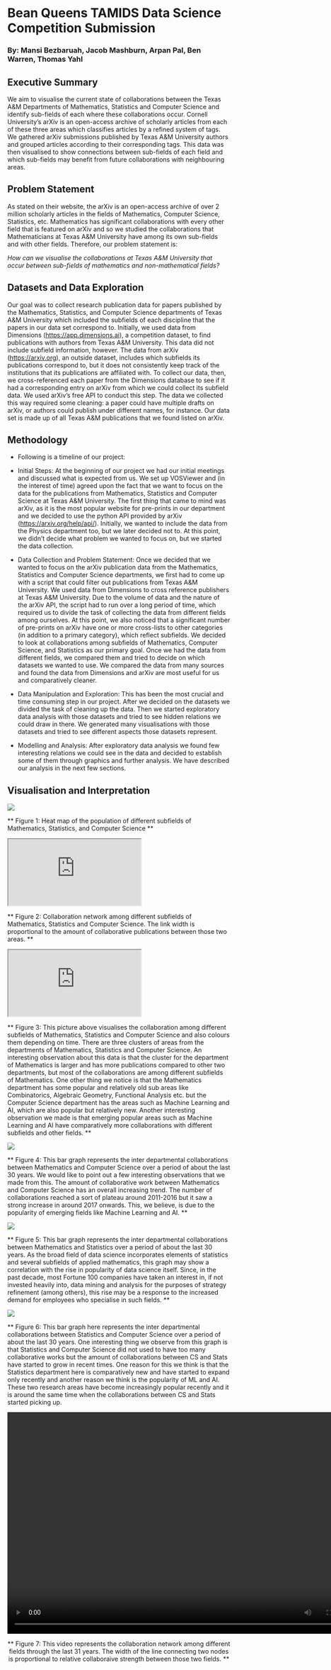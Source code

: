 # Bean Queens TAMIDS Data Science Competition Submission
### By: Mansi Bezbaruah, Jacob Mashburn, Arpan Pal, Ben Warren, Thomas Yahl

## Executive Summary
We aim to visualise the current state of collaborations between the Texas A&M Departments of Mathematics, Statistics and Computer Science and identify sub-fields of each where these collaborations occur. Cornell University’s arXiv is an open-access archive of scholarly articles from each of these three areas which classifies articles by a refined system of tags. We gathered arXiv submissions published by Texas A&M University authors and grouped articles according to their corresponding tags. This data was then visualised to show connections between sub-fields of each field and which sub-fields may benefit from future collaborations with neighbouring areas. 

## Problem Statement
As stated on their website, the arXiv is an open-access archive of over 2 million scholarly articles in the fields of Mathematics, Computer Science, Statistics, etc. Mathematics has significant collaborations with every other field that is featured on arXiv and so we studied the collaborations that Mathematicians at Texas A&M University have among its own sub-fields and with other fields. Therefore, our problem statement is:

*How can we visualise the collaborations at Texas A&M University that occur between sub-fields of mathematics and non-mathematical fields?*

## Datasets and Data Exploration
Our goal was to collect research publication data for papers published by the Mathematics, Statistics, and Computer Science departments of Texas A&M University which included the subfields of each discipline that the papers in our data set correspond to. Initially, we used data from Dimensions (https://app.dimensions.ai), a competition dataset, to find publications with authors from Texas A&M University. This data did not include subfield information, however. The data from arXiv (https://arxiv.org), an outside dataset, includes which subfields its publications correspond to, but it does not consistently keep track of the institutions that its publications are affiliated with. To collect our data, then, we cross-referenced each paper from the Dimensions database to see if it had a corresponding entry on arXiv from which we could collect its subfield data. We used arXiv’s free API to conduct this step. The data we collected this way required some cleaning: a paper could have multiple drafts on arXiv, or authors could publish under different names, for instance. Our data set is made up of all Texas A&M publications that we found listed on arXiv. 

## Methodology
- Following is a timeline of our project:

- Initial Steps: At the beginning of our project we had our initial meetings and discussed what is expected from us. We set up VOSViewer and (in the interest of time) agreed upon the fact that we want to focus on the data for the publications from Mathematics, Statistics and Computer Science at Texas A&M University. The first thing that came to mind was arXiv, as it is the most popular website for pre-prints in our department and we decided to use the python API provided by arXiv (https://arxiv.org/help/api/). Initially, we wanted to include the data from the Physics department too, but we later decided not to. At this point, we didn’t decide what problem we wanted to focus on, but we started the data collection.
    
- Data Collection and Problem Statement: Once we decided that we wanted to focus on the arXiv publication data from the Mathematics, Statistics and Computer Science departments, we first had to come up with a script that could filter out publications from Texas A&M University. We used data from Dimensions to cross reference publishers at Texas A&M University. Due to the volume of data and the nature of the arXiv API, the script had to run over a long period of time, which required us to divide the task of collecting the data from different fields among ourselves. At this point, we also noticed that a significant number of pre-prints on arXiv have one or more cross-lists to other categories (in addition to a primary category), which reflect subfields. We decided to look at collaborations among subfields of Mathematics, Computer Science, and Statistics as our primary goal. Once we had the data from different fields, we compared them and tried to decide on which datasets we wanted to use. We compared the data from many sources and found the data from Dimensions and arXiv are most useful for us and comparatively cleaner.
    
- Data Manipulation and Exploration: This has been the most crucial and time consuming step in our project. After we decided on the datasets we divided the task of cleaning up the data. Then we started exploratory data analysis with those datasets and tried to see hidden relations we could draw in there. We generated many visualisations with those datasets and tried to see different aspects those datasets represent.
    
- Modelling and Analysis: After exploratory data analysis we found few interesting relations we could see in the data and decided to establish some of them through graphics and further analysis. We have described our analysis in the next few sections.

## Visualisation and Interpretation

<img class="img1" src="../Density.jpg">

** Figure 1: Heat map of the population of different subfields of Mathematics, Statistics, and Computer Science **

<iframe class="img2" src="https://app.vosviewer.com/?json=https://www.dropbox.com/s/az3vmucpzyffr2t/VOSviewer_4778188541815183668.json?dl=1&simple_ui=true&dark_ui=true"></iframe>

** Figure 2: Collaboration network among different subfields of Mathematics, Statistics and Computer Science. The link width is proportional to the amount of collaborative publications between those two areas. **

<iframe class="img3" src="https://app.vosviewer.com/?json=https://www.dropbox.com/s/az3vmucpzyffr2t/VOSviewer_4778188541815183668.json?dl=1&simple_ui=true&item_color=2&score_colors=Rainbow&dark_ui=true"></iframe>
    
** Figure 3: This picture above visualises the collaboration among different subfields of Mathematics, Statistics and Computer Science and also colours them depending on time. There are three clusters of areas from the departments of Mathematics, Statistics and Computer Science. An interesting observation about this data is that the cluster for the department of Mathematics is larger and has more publications compared to other two departments, but most of the collaborations are among different subfields of Mathematics. One other thing we notice is that the Mathematics department has some popular and relatively old sub areas like Combinatorics, Algebraic Geometry, Functional Analysis etc. but the Computer Science department has the areas such as Machine Learning and AI, which are also popular but relatively new. Another interesting observation we made is that emerging popular areas such as Machine Learning and AI have comparatively more collaborations with different subfields and other fields. **

<img class="img4" src="../math_cs_colab.png"></iframe>
    
** Figure 4: This bar graph represents the inter departmental collaborations between Mathematics and Computer Science over a period of about the last 30 years. We would like to point out a  few interesting observations that we made from this. The amount of collaborative work between Mathematics and Computer Science has an overall increasing trend. The number of collaborations reached a sort of plateau around 2011-2016 but it saw a strong increase in around 2017 onwards. This, we believe, is due to the popularity of emerging fields like Machine Learning and AI. **
    
<img class="img5" src="../math_stat.png"></iframe>
    
** Figure 5: This bar graph represents the inter departmental collaborations between Mathematics and Statistics over a period of about the last 30 years. As the broad field of data science incorporates elements of statistics and several subfields of applied mathematics, this graph may show a correlation with the rise in popularity of data science itself. Since, in the past decade, most Fortune 100 companies have taken an interest in, if not invested heavily into, data mining and analysis for the purposes of strategy refinement (among others), this rise may be a response to the increased demand for employees who specialise in such fields. **

<img class="img6" src="../stat_cs_colab.png"></iframe>
    
** Figure 6: This bar graph here represents the inter departmental collaborations between Statistics and Computer Science over a period of about the last 30 years. One interesting thing we observe from this graph is that Statistics and Computer Science did not used to have too many collaborative works but the amount of collaborations between CS and Stats have started to grow in recent times. One reason for this we think is that the Statistics department here is comparatively new and have started to expand only recently and another reason we think is the popularity of ML and AI. These two research areas have become increasingly popular recently and it is around the same time when the collaborations between CS and Stats started picking up.

<center>
<video width="800" height="500" controls>
  <source src="colab_video.mp4" type="video/mp4">
</video>

** Figure 7: This video represents the collaboration network among different fields through the last 31 years. The width of the line connecting two nodes is proportional to relative collaboraive strength between those two fields. **